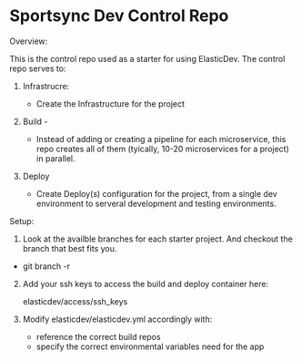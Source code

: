 # Sportsync Dev Control Repo

Overview:

This is the control repo used as a starter for using ElasticDev.  The control repo serves to:

1) Infrastrucre:
   - Create the Infrastructure for the project

2) Build - 
   - Instead of adding or creating a pipeline for each microservice, this repo creates all of them (tyically, 10-20 microservices for a project) in parallel.
   
3) Deploy
   - Create Deploy(s) configuration for the project, from a single dev environment to serveral development and testing environments.

Setup:

1) Look at the availble branches for each starter project. And checkout the branch that best fits you.

 - git branch -r

2) Add your ssh keys to access the build and deploy container here:

   elasticdev/access/ssh_keys

3) Modify elasticdev/elasticdev.yml accordingly with:

   - reference the correct build repos
   - specify the correct environmental variables need for the app

